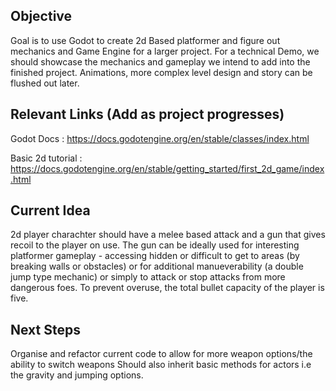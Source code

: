 ## Objective
Goal is to use Godot to create 2d Based platformer and figure out mechanics and Game Engine for a larger project.
For a technical Demo, we should showcase the mechanics and gameplay we intend to add into the finished project. 
Animations, more complex level design and story can be flushed out later.

## Relevant Links (Add as project progresses)
Godot Docs : https://docs.godotengine.org/en/stable/classes/index.html

Basic 2d tutorial : https://docs.godotengine.org/en/stable/getting_started/first_2d_game/index.html

## Current Idea
2d player charachter should have a melee based attack and a gun that gives recoil to the player on use. The gun can be ideally used 
for interesting platformer gameplay - accessing hidden or difficult to get to areas (by breaking walls or obstacles) or for additional manueverability (a double jump type mechanic)
or simply to attack or stop attacks from more dangerous foes. To prevent overuse, the total bullet capacity of the player is five.

## Next Steps
Organise and refactor current code to allow for more weapon options/the ability to switch weapons
Should also inherit basic methods for actors i.e the gravity and jumping options.
